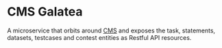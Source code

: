 # CMS Galatea

A microservice that orbits around [CMS](https://github.com/cms-dev/cms) and exposes the task, statements, datasets,
testcases and contest entities as Restful API resources.
